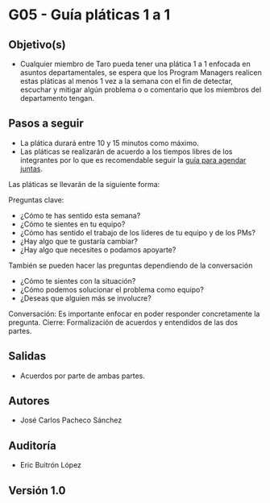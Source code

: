 # G05 - Guía pláticas 1 a 1

## Objetivo(s)

- Cualquier miembro de Taro pueda tener una plática 1 a 1 enfocada en asuntos departamentales, se espera que los Program 
Managers realicen estas pláticas al menos 1 vez a la semana con el fin de detectar, escuchar y mitigar algún problema o
o comentario que los miembros del departamento tengan.


## Pasos a seguir

- La plática durará entre 10 y 15 minutos como máximo.
- Las pláticas se realizarán de acuerdo a los tiempos libres de los integrantes por lo que es recomendable seguir la [guía para agendar juntas](G01-guia-para-agendar-juntas).

Las pláticas se llevarán de la siguiente forma:

Preguntas clave:
- ¿Cómo te has sentido esta semana?
- ¿Cómo te sientes en tu equipo?
- ¿Cómo has sentido el trabajo de los líderes de tu equipo y de los PMs?
- ¿Hay algo que te gustaría cambiar?
- ¿Hay algo que necesites o podamos apoyarte?

También se pueden hacer las preguntas dependiendo de la conversación
- ¿Cómo te sientes con la situación?
- ¿Cómo podemos solucionar el problema como equipo?
- ¿Deseas que alguien más se involucre?


Conversación: Es importante enfocar en poder responder concretamente la pregunta.
Cierre: Formalización de acuerdos y entendidos de las dos partes.

## Salidas

- Acuerdos por parte de ambas partes.

## Autores

- José Carlos Pacheco Sánchez

## Auditoría

- Eric Buitrón López

## Versión 1.0


